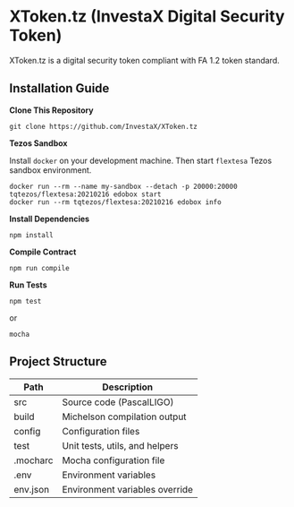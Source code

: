 # XToken.tz (InvestaX Digital Security Token)

XToken.tz is a digital security token compliant with FA 1.2 token standard.


## Installation Guide

**Clone This Repository**

```
git clone https://github.com/InvestaX/XToken.tz
```

**Tezos Sandbox**

Install `docker` on your development machine. Then start `flextesa` Tezos sandbox environment.

```
docker run --rm --name my-sandbox --detach -p 20000:20000 tqtezos/flextesa:20210216 edobox start
docker run --rm tqtezos/flextesa:20210216 edobox info
```

**Install Dependencies**

```
npm install
```

**Compile Contract**

```
npm run compile
```

**Run Tests**

```
npm test
```

or

```
mocha
```

## Project Structure

| Path | Description |
| --- | --- |
| src | Source code (PascalLIGO) |
| build | Michelson compilation output |
| config | Configuration files |
| test | Unit tests, utils, and helpers |
| .mocharc | Mocha configuration file |
| .env | Environment variables |
| env.json | Environment variables override |

